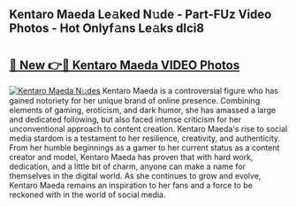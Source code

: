 ## Kentaro Maeda Le𝚊ked N𝚞de - Part-FUz Video Photos - Hot Onlyf𝚊ns Le𝚊ks dIci8

# <h2><a href="http://ab78845.deff.icu/?id=Kentaro+Maeda">🔗 New 👉🔴 Kentaro Maeda VIDEO Photos</a></h2>

[![Kentaro Maeda N𝚞des](https://i.imgur.com/rIISA9y.gif)](http://ab78845.deff.icu/?id=Kentaro+Maeda)
Kentaro Maeda is a controversial figure who has gained notoriety for her unique brand of online presence. Combining elements of gaming, eroticism, and dark humor, she has amassed a large and dedicated following, but also faced intense criticism for her unconventional approach to content creation. Kentaro Maeda's rise to social media stardom is a testament to her resilience, creativity, and authenticity. From her humble beginnings as a gamer to her current status as a content creator and model, Kentaro Maeda has proven that with hard work, dedication, and a little bit of charm, anyone can make a name for themselves in the digital world. As she continues to grow and evolve, Kentaro Maeda remains an inspiration to her fans and a force to be reckoned with in the world of social media.
